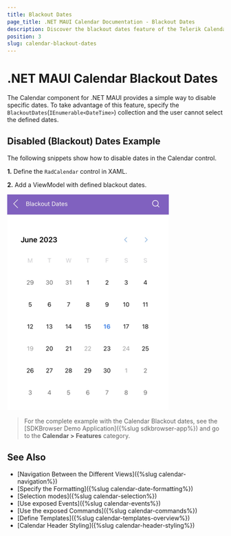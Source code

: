```yaml
---
title: Blackout Dates
page_title: .NET MAUI Calendar Documentation - Blackout Dates
description: Discover the blackout dates feature of the Telerik Calendar for .NET MAUI control, and learn how to use them to disable specific dates.
position: 3
slug: calendar-blackout-dates
---
```


# .NET MAUI Calendar Blackout Dates

The Calendar component for .NET MAUI provides a simple way to disable specific dates. To take advantage of this feature, specify the `BlackoutDates`(`IEnumerable<DateTime>`) collection and the user cannot select the defined dates.

## Disabled (Blackout) Dates Example

The following snippets show how to disable dates in the Calendar control.

**1.** Define the `RadCalendar` control in XAML.

<snippet id='calendar-blackout-dates'/>

**2.** Add a ViewModel with defined blackout dates. 

<snippet id='calendar-blackoutdates-viewmode'/>

![.NET MAUI Calendar Blackout Dates](images/calendar-blackout-dates.png)

> For the complete example with the Calendar Blackout dates, see the [SDKBrowser Demo Application]({%slug sdkbrowser-app%}) and go to the **Calendar > Features** category.

## See Also

- [Navigation Between the Different Views]({%slug calendar-navigation%})
- [Specify the Formatting]({%slug calendar-date-formatting%})
- [Selection modes]({%slug calendar-selection%}) 
- [Use exposed Events]({%slug calendar-events%})
- [Use the exposed Commands]({%slug calendar-commands%})
- [Define Templates]({%slug calendar-templates-overview%})
- [Calendar Header Styling]({%slug calendar-header-styling%})
